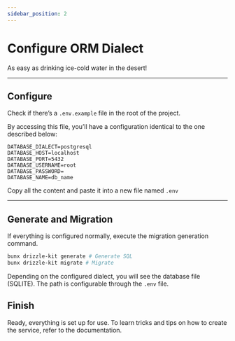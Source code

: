 ```yaml
---
sidebar_position: 2
---
```


# Configure ORM Dialect

As easy as drinking ice-cold water in the desert!

---

## Configure

Check if there’s a `.env.example` file in the root of the project.

By accessing this file, you’ll have a configuration identical to the one described below:

```tsx title="./.env.example"
DATABASE_DIALECT=postgresql
DATABASE_HOST=localhost
DATABASE_PORT=5432
DATABASE_USERNAME=root
DATABASE_PASSWORD=
DATABASE_NAME=db_name
```

Copy all the content and paste it into a new file named `.env`

---

## Generate and Migration

If everything is configured normally, execute the migration generation command.

```bash title="terminal"
bunx drizzle-kit generate # Generate SQL
bunx drizzle-kit migrate # Migrate
```

Depending on the configured dialect, you will see the database file (SQLITE). The path is configurable through the `.env` file.

## Finish

Ready, everything is set up for use. To learn tricks and tips on how to create the service, refer to the documentation.